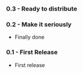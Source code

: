### 0.3 - Ready to distribute

### 0.2 - Make it seriously
* Finally done

### 0.1 - First Release
* First release
